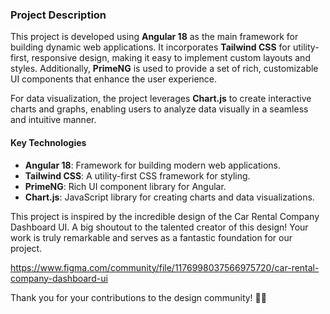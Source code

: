 ### Project Description

This project is developed using **Angular 18** as the main framework for building dynamic web applications. It incorporates **Tailwind CSS** for utility-first, responsive design, making it easy to implement custom layouts and styles. Additionally, **PrimeNG** is used to provide a set of rich, customizable UI components that enhance the user experience.

For data visualization, the project leverages **Chart.js** to create interactive charts and graphs, enabling users to analyze data visually in a seamless and intuitive manner.

#### Key Technologies

- **Angular 18**: Framework for building modern web applications.
- **Tailwind CSS**: A utility-first CSS framework for styling.
- **PrimeNG**: Rich UI component library for Angular.
- **Chart.js**: JavaScript library for creating charts and data visualizations.

This project is inspired by the incredible design of the Car Rental Company Dashboard UI. A big shoutout to the talented creator of this design! Your work is truly remarkable and serves as a fantastic foundation for our project.

https://www.figma.com/community/file/1176998037566975720/car-rental-company-dashboard-ui

Thank you for your contributions to the design community! 🚀✨
